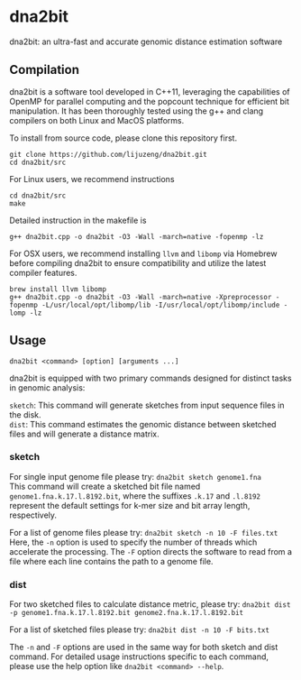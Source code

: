 # dna2bit
dna2bit: an ultra-fast and accurate genomic distance estimation software
## **Compilation**
dna2bit is a software tool developed in C++11, leveraging the capabilities of OpenMP for parallel computing and the popcount technique for efficient bit manipulation. It has been thoroughly tested using the g++ and clang compilers on both Linux and MacOS platforms.

To install from source code, please clone this repository first.

```
git clone https://github.com/lijuzeng/dna2bit.git
cd dna2bit/src
```

For Linux users, we recommend instructions
```
cd dna2bit/src
make
```
Detailed instruction in the makefile is
```
g++ dna2bit.cpp -o dna2bit -O3 -Wall -march=native -fopenmp -lz
```

For OSX users, we recommend installing `llvm` and `libomp` via Homebrew before compiling dna2bit to ensure compatibility and utilize the latest compiler features.
```
brew install llvm libomp
g++ dna2bit.cpp -o dna2bit -O3 -Wall -march=native -Xpreprocessor -fopenmp -L/usr/local/opt/libomp/lib -I/usr/local/opt/libomp/include -lomp -lz
```
## **Usage**
`dna2bit <command> [option] [arguments ...]`  
  
dna2bit is equipped with two primary commands designed for distinct tasks in genomic analysis:   

`sketch`: This command will generate sketches from input sequence files in the disk.  
`dist`: This command estimates the genomic distance between sketched files and will generate a distance matrix.  

### **sketch**
For single input genome file please try: 
`dna2bit sketch genome1.fna`  
This command will create a sketched bit file named `genome1.fna.k.17.l.8192.bit`, where the suffixes `.k.17` and `.l.8192` represent the default settings for k-mer size and bit array length, respectively.

For a list of genome files please try:
`dna2bit sketch -n 10 -F files.txt`  
Here, the `-n` option is used to specify the number of threads which accelerate the processing. The `-F` option directs the software to read from a file where each line contains the path to a genome file.

### **dist**
For two sketched files to calculate distance metric, please try:
`dna2bit dist -p genome1.fna.k.17.l.8192.bit genome2.fna.k.17.l.8192.bit`  

For a list of sketched files please try:
`dna2bit dist -n 10 -F bits.txt`  

The `-n` and `-F` options are used in the same way for both sketch and dist command.
For detailed usage instructions specific to each command, please use the help option like `dna2bit <command> --help`.
